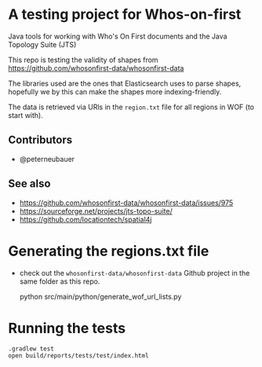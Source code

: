# A testing project for Whos-on-first

Java tools for working with Who's On First documents and the Java Topology Suite (JTS)

This repo is testing the validity of shapes from https://github.com/whosonfirst-data/whosonfirst-data

The libraries used are the ones that Elasticsearch uses to parse shapes, hopefully we by this can make the shapes more indexing-friendly.

The data is retrieved via URls in the `region.txt` file for all regions in WOF (to start with).

## Contributors

* @peterneubauer

## See also

* https://github.com/whosonfirst-data/whosonfirst-data/issues/975
* https://sourceforge.net/projects/jts-topo-suite/
* https://github.com/locationtech/spatial4j


# Generating the regions.txt file

- check out the `whosonfirst-data/whosonfirst-data` Github project in the same folder as this repo.

  
    python src/main/python/generate_wof_url_lists.py



# Running the tests

    .gradlew test
    open build/reports/tests/test/index.html
